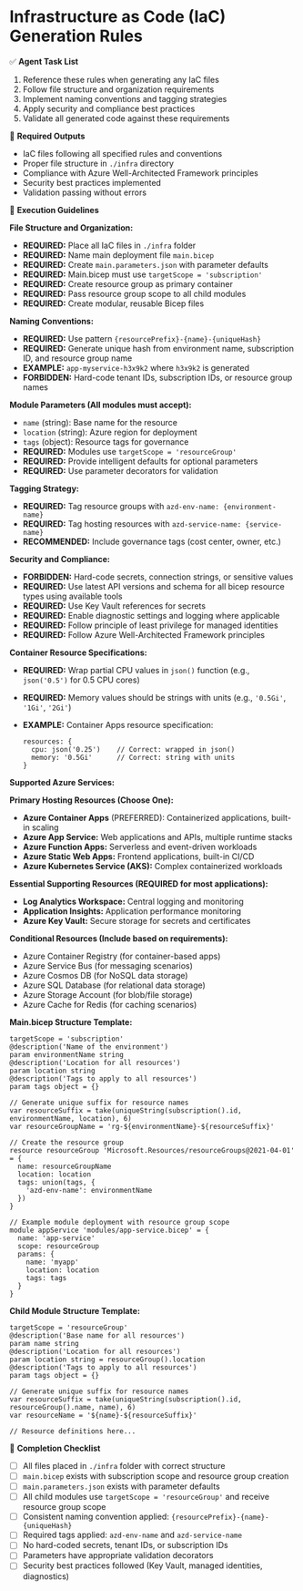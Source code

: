 # Infrastructure as Code (IaC) Generation Rules

✅ **Agent Task List**  

1. Reference these rules when generating any IaC files
2. Follow file structure and organization requirements
3. Implement naming conventions and tagging strategies
4. Apply security and compliance best practices
5. Validate all generated code against these requirements

📄 **Required Outputs**  

- IaC files following all specified rules and conventions
- Proper file structure in `./infra` directory
- Compliance with Azure Well-Architected Framework principles
- Security best practices implemented
- Validation passing without errors

🧠 **Execution Guidelines**  

**File Structure and Organization:**

- **REQUIRED:** Place all IaC files in `./infra` folder
- **REQUIRED:** Name main deployment file `main.bicep`
- **REQUIRED:** Create `main.parameters.json` with parameter defaults
- **REQUIRED:** Main.bicep must use `targetScope = 'subscription'`
- **REQUIRED:** Create resource group as primary container
- **REQUIRED:** Pass resource group scope to all child modules
- **REQUIRED:** Create modular, reusable Bicep files

**Naming Conventions:**

- **REQUIRED:** Use pattern `{resourcePrefix}-{name}-{uniqueHash}`
- **REQUIRED:** Generate unique hash from environment name, subscription ID, and resource group name
- **EXAMPLE:** `app-myservice-h3x9k2` where `h3x9k2` is generated
- **FORBIDDEN:** Hard-code tenant IDs, subscription IDs, or resource group names

**Module Parameters (All modules must accept):**

- `name` (string): Base name for the resource
- `location` (string): Azure region for deployment  
- `tags` (object): Resource tags for governance
- **REQUIRED:** Modules use `targetScope = 'resourceGroup'`
- **REQUIRED:** Provide intelligent defaults for optional parameters
- **REQUIRED:** Use parameter decorators for validation

**Tagging Strategy:**

- **REQUIRED:** Tag resource groups with `azd-env-name: {environment-name}`
- **REQUIRED:** Tag hosting resources with `azd-service-name: {service-name}`
- **RECOMMENDED:** Include governance tags (cost center, owner, etc.)

**Security and Compliance:**

- **FORBIDDEN:** Hard-code secrets, connection strings, or sensitive values
- **REQUIRED:** Use latest API versions and schema for all bicep resource types using available tools
- **REQUIRED:** Use Key Vault references for secrets
- **REQUIRED:** Enable diagnostic settings and logging where applicable
- **REQUIRED:** Follow principle of least privilege for managed identities
- **REQUIRED:** Follow Azure Well-Architected Framework principles

**Container Resource Specifications:**

- **REQUIRED:** Wrap partial CPU values in `json()` function (e.g., `json('0.5')` for 0.5 CPU cores)
- **REQUIRED:** Memory values should be strings with units (e.g., `'0.5Gi'`, `'1Gi'`, `'2Gi'`)
- **EXAMPLE:** Container Apps resource specification:

  ```bicep
  resources: {
    cpu: json('0.25')    // Correct: wrapped in json()
    memory: '0.5Gi'      // Correct: string with units
  }
  ```

**Supported Azure Services:**

**Primary Hosting Resources (Choose One):**

- **Azure Container Apps** (PREFERRED): Containerized applications, built-in scaling
- **Azure App Service:** Web applications and APIs, multiple runtime stacks
- **Azure Function Apps:** Serverless and event-driven workloads
- **Azure Static Web Apps:** Frontend applications, built-in CI/CD
- **Azure Kubernetes Service (AKS):** Complex containerized workloads

**Essential Supporting Resources (REQUIRED for most applications):**

- **Log Analytics Workspace:** Central logging and monitoring
- **Application Insights:** Application performance monitoring
- **Azure Key Vault:** Secure storage for secrets and certificates

**Conditional Resources (Include based on requirements):**

- Azure Container Registry (for container-based apps)
- Azure Service Bus (for messaging scenarios)
- Azure Cosmos DB (for NoSQL data storage)
- Azure SQL Database (for relational data storage)
- Azure Storage Account (for blob/file storage)
- Azure Cache for Redis (for caching scenarios)

**Main.bicep Structure Template:**

```bicep
targetScope = 'subscription'
@description('Name of the environment')
param environmentName string
@description('Location for all resources')
param location string
@description('Tags to apply to all resources')
param tags object = {}

// Generate unique suffix for resource names
var resourceSuffix = take(uniqueString(subscription().id, environmentName, location), 6)
var resourceGroupName = 'rg-${environmentName}-${resourceSuffix}'

// Create the resource group
resource resourceGroup 'Microsoft.Resources/resourceGroups@2021-04-01' = {
  name: resourceGroupName
  location: location
  tags: union(tags, {
    'azd-env-name': environmentName
  })
}

// Example module deployment with resource group scope
module appService 'modules/app-service.bicep' = {
  name: 'app-service'
  scope: resourceGroup
  params: {
    name: 'myapp'
    location: location
    tags: tags
  }
}
```

**Child Module Structure Template:**

```bicep
targetScope = 'resourceGroup'
@description('Base name for all resources')
param name string
@description('Location for all resources')  
param location string = resourceGroup().location
@description('Tags to apply to all resources')
param tags object = {}

// Generate unique suffix for resource names
var resourceSuffix = take(uniqueString(subscription().id, resourceGroup().name, name), 6)
var resourceName = '${name}-${resourceSuffix}'

// Resource definitions here...
```

📌 **Completion Checklist**  

- [ ] All files placed in `./infra` folder with correct structure
- [ ] `main.bicep` exists with subscription scope and resource group creation
- [ ] `main.parameters.json` exists with parameter defaults
- [ ] All child modules use `targetScope = 'resourceGroup'` and receive resource group scope
- [ ] Consistent naming convention applied: `{resourcePrefix}-{name}-{uniqueHash}`
- [ ] Required tags applied: `azd-env-name` and `azd-service-name`
- [ ] No hard-coded secrets, tenant IDs, or subscription IDs
- [ ] Parameters have appropriate validation decorators
- [ ] Security best practices followed (Key Vault, managed identities, diagnostics)
